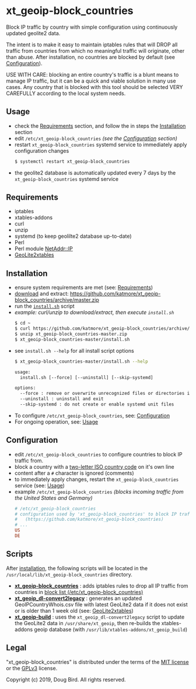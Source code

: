 # xt_geoip-block_countries
Block IP traffic by country with simple configuration using continuously updated geolite2 data.

The intent is to make it easy to maintain iptables rules that will DROP all traffic from countries from which no meaningful traffic will originate, other than abuse. After installation, no countries are blocked by default (see [Configuration](#Configuration)). 

USE WITH CARE: blocking an entire country's traffic is a blunt means to manage IP traffic, but it can be a quick and viable solution in many use cases. Any country that is blocked with this tool should be selected VERY CAREFULLY according to the local system needs.

## Usage
 * check the [Requirements](#Requirements) section, and follow the in steps the [Installation](#Installation) section
 * edit `/etc/xt_geoip-block_countries` *(see the [Configuration](#Configuration) section)*
 * restart `xt_geoip-block_countries` systemd service to immediately apply configuration changes
   ```sh
   $ systemctl restart xt_geoip-block_countries
   ```
 * the geolite2 database is automatically updated every 7 days by the `xt_geoip-block_countries` systemd service

## Requirements
 * iptables
 * xtables-addons
 * curl
 * unzip
 * systemd (to keep geolilte2 database up-to-date)
 * Perl
 * Perl module [NetAddr::IP](https://metacpan.org/pod/NetAddr::IP)
 * [GeoLite2xtables](https://github.com/mschmitt/GeoLite2xtables)

## Installation
 * ensure system requirements are met (see: [Requirements](#Requirements))
 * [download](https://github.com/katmore/xt_geoip-block_countries/archive/master.zip) and extract: https://github.com/katmore/xt_geoip-block_countries/archive/master.zip
 * run the [`install.sh`](https://github.com/katmore/xt_geoip-block_countries/blob/master/install.sh) script
 * *example: curl/unzip to download/extract, then execute `install.sh`*
    ```sh
    $ cd ~
    $ curl https://github.com/katmore/xt_geoip-block_countries/archive/master.zip -OJL
    $ unzip xt_geoip-block_countries-master.zip
    $ xt_geoip-block_countries-master/install.sh
    ```
 * see `install.sh --help` for all install script options
   ```sh
   $ xt_geoip-block_countries-master/install.sh --help
   ```
   ```txt
   usage:
     install.sh [--force] [--uninstall] [--skip-systemd]

   options:
     --force : remove or overwrite unrecognized files or directories in destination paths
     --uninstall : uninstall and exit
     --skip-systemd : do not create or enable systemd unit files
   ```
 * To configure `/etc/xt_geoip-block_countries`, see: [Configuration](#Configuration)
 * For ongoing operation, see: [Usage](#Usage)

## Configuration
 * edit `/etc/xt_geoip-block_countries` to configure countries to block IP traffic from.
 * block a country with a [two-letter ISO country code](https://en.wikipedia.org/wiki/ISO_3166-1_alpha-2) on it's own line
 * content after a `#` character is ignored (comments)
 * to immediately apply changes, restart the `xt_geoip-block_countries` service (see: [Usage](#Usage))
 * example `/etc/xt_geoip-block_countries` *(blocks incoming traffic from the United States and Germany)*
    ```ini
    # /etc/xt_geoip-block_countries
    # configuration used by 'xt_geoip-block_countries' to block IP traffic by country of origin 
    #   (https://github.com/katmore/xt_geoip-block_countries)
    # ...
    US 
    DE
    ```
    
## Scripts
After [installation](#Installation), the following scripts will be located in the `/usr/local/lib/xt_geoip-block_countries` directory.
 * [**xt_geoip-block_countries**](lib/xt_geoip-block_countries) : adds iptables rules to drop all IP traffic from countries in [block list (/etc/xt_geoip-block_countries)](#Configuration)
 * [**xt_geoip_dl-convert2legacy**](lib/xt_geoip_dl-convert2legacy) : generates an updated GeoIPCountryWhois.csv file with latest GeoLite2 data if it does not exist or is older than 1 week old (see: [GeoLite2xtables](https://github.com/mschmitt/GeoLite2xtables))
  * [**xt_geoip-build**](lib/xt_geoip-build) : uses the `xt_geoip_dl-convert2legacy` script to update the GeoLite2 data in `/usr/share/xt_geoip`, then re-builds the xtables-addons geoip database (with `/usr/lib/xtables-addons/xt_geoip_build`)
    
## Legal
"xt_geoip-block_countries" is distributed under the terms of the [MIT license](LICENSE) or the [GPLv3](GPLv3) license.

Copyright (c) 2019, Doug Bird.
All rights reserved.
